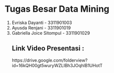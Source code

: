 # Tugas Besar Data Mining
<ol>
  <li>Evriska Dayanti - 3311901003</li>
  <li>Ayusda Renjani - 3311901019</li>
  <li>Gabriella Joice Sitompul - 3311901029</li>
  
 <h2> Link Video Presentasi : </h2>
 <p> https://drive.google.com/folderview?id=16kQH00gt5wuryWZLIBh3JOqhlB1UHotT </p>
 </ol> 
